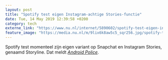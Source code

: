 ```yaml
---
layout: post
title: "Spotify test eigen Instagram-achtige Stories-functie"
date: Tue, 14 May 2019 12:39:58 +0200
category: tech
externe_link: "https://www.nu.nl/internet/5890602/spotify-test-eigen-instagram-achtige-stories-functie.html"
feature_image: "https://media.nu.nl/m/9lix6k8aw5c5_sqr256.jpg/spotify-test-eigen-instagram-achtige-stories-functie.jpg"
---
```


Spotify test momenteel zijn eigen variant op Snapchat en Instagram Stories, genaamd Storyline. Dat meldt <em><a href="https://www.androidpolice.com/2019/05/13/spotify-storyline-lets-artists-tell-the-story-behind-their-songs-instagram-style/" target="_blank">Android Police</a></em>.
